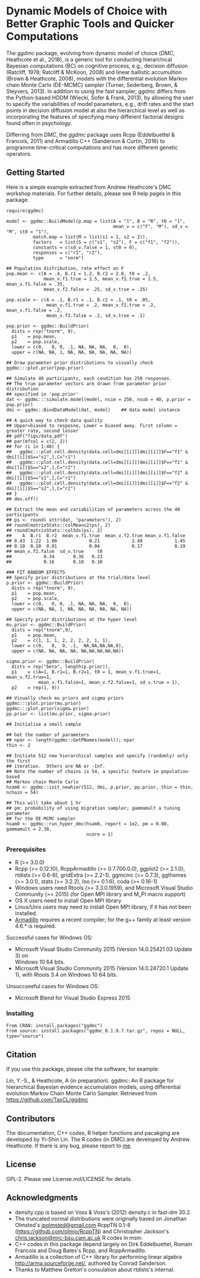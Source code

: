 # Dynamic Models of Choice with Better Graphic Tools and Quicker Computations 

The _ggdmc_ package, evolving from dynamic model of choice (_DMC_,
Heathcote et al., 2018), is a generic tool for conducting hierarchical 
Bayesian computations (BC) on cognitive process, e.g., decision diffusion 
(Ratcliff, 1978; Ratcliff & McKoon, 2008) and linear ballistic accumultion 
(Brown & Heathcote, 2008), models with the differential evolution Markov 
chain Monte Carlo (DE-MCMC) sampler 
(Turner, Sederberg, Brown, & Steyvers, 2013). In addition to using the fast 
sampler, _ggdmc_ differs from the Python-based HDDM 
(Wiecki, Sofer & Frank, 2013), by allowing the user to specify the 
variabilities of model parameters, e.g., drift rates and the start 
points in decision diffusion model  at also the hierarchical level as well as 
incorporating the features of specifying many different factorial designs 
found often in psychology. 
  
Differring from _DMC_, the _ggdmc_ package uses Rcpp 
(Eddelbuettel & Francois, 2011) and Armadillo C++ (Sanderson & Curtin, 2016) 
to programme time-critical computations and has more different genetic 
operators. 

## Getting Started
Here is a simple example extracted from Andrew Heathcote's DMC workshop 
materials. For further details, please see R help pages in this package. 

```
require(ggdmc) 

model <- ggdmc::BuildModel(p.map = list(A = "1", B = "R", t0 = "1",
                                        mean_v = c("F", "M"), sd_v = "M", st0 = "1"),
          match.map = list(M = list(s1 = 1, s2 = 2)),
          factors   = list(S = c("s1", "s2"), F = c("f1", "f2")),
          constants = c(sd_v.false = 1, st0 = 0), 
          responses = c("r1", "r2"),
          type      = "norm")

## Population distribution, rate effect on F
pop.mean <- c(A = .4, B.r1 = 1.2, B.r2 = 2.8, t0 = .2,
              mean_v.f1.true = 2.5, mean_v.f2.true = 1.5, mean_v.f1.false = .35,
              mean_v.f2.false = .25, sd_v.true = .25)

pop.scale <- c(A = .1, B.r1 = .1, B.r2 = .1, t0 = .05,
               mean_v.f1.true = .2, mean_v.f2.true = .2, mean_v.f1.false = .2,
               mean_v.f2.false = .2, sd_v.true = .1)

pop.prior <- ggdmc::BuildPrior(
  dists = rep("tnorm", 9),
  p1    = pop.mean,
  p2    = pop.scale,
  lower = c(0,   0, 0, .1, NA, NA, NA,  0,  0),
  upper = c(NA, NA, 1, NA, NA, NA, NA, NA, NA))

## Draw parameter prior distributions to visually check
ggdmc:::plot.prior(pop.prior)

## Simulate 40 participants, each condition has 250 responses.
## The true parameter vectors are drawn from parameter prior distribution
## specified in 'pop.prior' 
dat <- ggdmc:::simulate.model(model, nsim = 250, nsub = 40, p.prior = pop.prior)
dmi <- ggdmc::BindDataModel(dat, model)    ## data model instance

## A quick way to check data quality
## Upper=biased to resposne, Lower = biased away. First column = greater rate, second lesser
## pdf("figs/data.pdf")
## par(mfcol = c(2, 2))
## for (i in 1:40) {
##   ggdmc:::plot.cell.density(data.cell=dmi[[i]][dmi[[i]]$F=="f1" & dmi[[i]]$S=="s1",],C="r1")
##   ggdmc:::plot.cell.density(data.cell=dmi[[i]][dmi[[i]]$F=="f1" & dmi[[i]]$S=="s2",],C="r2")
##   ggdmc:::plot.cell.density(data.cell=dmi[[i]][dmi[[i]]$F=="f2" & dmi[[i]]$S=="s1",],C="r1")
##   ggdmc:::plot.cell.density(data.cell=dmi[[i]][dmi[[i]]$F=="f2" & dmi[[i]]$S=="s2",],C="r2")
## }
## dev.off()

## Extract the mean and variabilities of parameters across the 40 participants
## ps <- round( attr(dat, "parameters"), 2)
## round(matrixStats::colMeans2(ps), 2)
## round(matrixStats::colSds(ps), 2)
##    A  B.r1  B.r2  mean_v.f1.true  mean_v.f2.true mean_v.f1.false 
## 0.43  1.22  1.00            0.21            2.48            1.45 
## 0.10  0.10  0.01            0.04            0.17            0.19 
## mean_v.f2.false  sd_v.true     t0
##            0.34       0.36   0.23
##            0.16       0.18   0.10
           
### FIT RANDOM EFFECTS
## Specify prior distributions at the trial/data level
p.prior <- ggdmc::BuildPrior(
  dists = rep("tnorm", 9),
  p1    = pop.mean,
  p2    = pop.scale,
  lower = c(0,   0, 0, .1, NA, NA, NA,  0,  0),
  upper = c(NA, NA, 1, NA, NA, NA, NA, NA, NA))

## Specify prior distributions at the hyper level
mu.prior <- ggdmc::BuildPrior(
  dists = rep("tnorm",9),
  p1    = pop.mean,                           
  p2    = c(1, 1, 1, 2, 2, 2, 2, 1, 1),
  lower = c(0,   0,  0, .1,  NA,NA,NA,NA,0),
  upper = c(NA, NA, NA, NA, NA,NA,NA,NA,NA))

sigma.prior <- ggdmc::BuildPrior(
  dists = rep("beta", length(p.prior)),
  p1    = c(A=1, B.r1=1, B.r2=1, t0 = 1, mean_v.f1.true=1, mean_v.f2.true=1,
            mean_v.f1.false=1, mean_v.f2.false=1, sd_v.true = 1),
  p2    = rep(1, 9))

## Visually check mu priors and sigma priors
ggdmc:::plot.prior(mu.prior)
ggdmc:::plot.prior(sigma.prior)
pp.prior <- list(mu.prior, sigma.prior)

## Initialise a small sample 

## Get the number of parameters
## npar <- length(ggdmc::GetPNames(model)); npar
thin <- 2

## Initiate 512 new hierarchical samples and specify (randomly) only the first 
## iteration.  Others are NA or -Inf. 
## Note the number of chains is 54, a specific feature in population-based 
## Markov chain Monte Carlo
hsam0 <- ggdmc::init_newhier(512, dmi, p.prior, pp.prior, thin = thin, nchain = 54)

## This will take about 1 hr
## pm: probability of using migration sampler; gammamult a tuning parameter
## for the DE-MCMC sampler
hsam0 <- ggdmc::run_hyper_dmc(hsam0, report = 1e2, pm = 0.08, gammamult = 2.38,
                              ncore = 1)

```

### Prerequisites
 - R (>= 3.0.0)
 - Rcpp (>= 0.12.10), RcppArmadillo (>= 0.7.700.0.0), ggplot2 (>= 2.1.0),
   rtdists (>= 0.6-6), gridExtra (>= 2.2-1), ggmcmc (>= 0.7.3), 
   ggthemes (>= 3.0.1), stats (>= 3.2.2), loo (>= 0.1.6), coda (>= 0.16-1)
 - Windows users need Rtools (>= 3.3.0.1959), and Microsoft Visual Studio 
   Community (>= 2015) (for Open MPI library and M_PI macro support)
 - OS X users need to install Open MPI library
 - Linux/Unix users may need to install Open MPI library, if it has not 
   been installed. 
 - [Armadillo](https://CRAN.R-project.org/package=RcppArmadillo)
   requires a recent compiler; for the g++ family at least version 4.6.*
   is required. 

Successful cases for Windows OS:
  - Microsoft Visual Studio Community 2015 (Version 14.0.25421.03 Update 3) on  
    Windows 10 64 bits.
  - Microsoft Visual Studio Community 2015 (Version 14.0.24720.1 Update 1), 
    with Rtools 3.4 on Windows 10 64 bits.
  
Unsuccseeful cases for Windows OS:
  - Microsoft Blend for Visual Studio Express 2015   

### Installing

```
From CRAN: install.packages("ggdmc")
From source: install.packages("ggdmc_0.1.9.7.tar.gz", repos = NULL, type="source")

```

## Citation

If you use this package, please cite the software, for example:

Lin, Y.-S., & Heathcote, A (in preparation). ggdmc: An R package for 
hierarchical Bayesian evidence accumulation models, using differential
evolution Markov Chain Monte Carlo Sampler. Retrieved from
https://github.com/TasCL/ggdmc

## Contributors

The documentation, C++ codes, R helper functions and pacakging are developed by 
Yi-Shin Lin. The R codes (in DMC) are developed by Andrew Heathcote. If there 
is any bug, please report to [me](mailto:yishin.lin@utas.edu.au). 

## License

GPL-2. Please see License.md/LICENSE for details.

## Acknowledgments

* density.cpp is based on Voss & Voss's (2012) density.c in fast-dm 30.2. 
* The truncated normal distributions were originally based on Jonathan Olmsted's
<jpolmsted@gmail.com> RcppTN 0.1-8 (https://github.com/olmjo/RcppTN) and 
Christopher Jackson's <chris.jackson@mrc-bsu.cam.ac.uk> R codes in msm. 
* C++ codes in this package depend largely on Dirk Eddelbuettel, Romain 
Francois and Doug Bates's Rcpp, and RcppArmadillo.  
* Armadillo is a collection of C++ library for performing linear
algebra <http://arma.sourceforge.net/>, authored by Conrad Sanderson. 
* Thanks to Matthew Gretton's consulation about rtdists's internal. 
